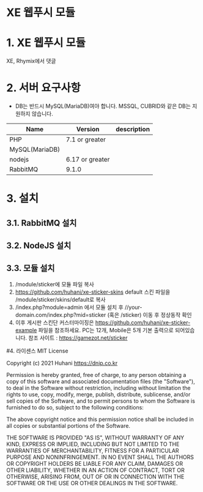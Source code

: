 XE 웹푸시 모듈
======================
# 1. XE 웹푸시 모듈

XE, Rhymix에서 댓글

# 2. 서버 요구사항
* DB는 반드시 MySQL(MariaDB)여야 합니다. MSSQL, CUBRID와 같은 DB는 지원하지 않습니다.

|Name            | Version            |description |
|----------------|--------------------|------------|
|PHP             |7.1 or greater      |            |
|MySQL(MariaDB)  |                    |            |
|nodejs          |6.17 or greater     |            |
|RabbitMQ        |9.1.0               |            |


# 3. 설치
## 3.1. RabbitMQ 설치
## 3.2. NodeJS 설치
## 3.3. 모듈 설치
1. /module/sticker에 모듈 파일 복사
2. https://github.com/huhani/xe-sticker-skins default 스킨 파일을 /module/sticker/skins/default로 복사
3. /index.php?module=admin 에서 모듈 설치 후 //your-domain.com/index.php?mid=sticker (혹은 /sticker) 이동 후 정상동작 확인
4. 이후 게시판 스킨단 커스터마이징은 https://github.com/huhani/xe-sticker-example 파일을 참조하세요. PC는 12개, Mobile은 5개 기본 출력으로 되어있습니다. 참조 사이트 : https://gamezot.net/sticker

#4. 라이센스
MIT License

Copyright (c) 2021 Huhani <https://dnip.co.kr>

Permission is hereby granted, free of charge, to any person obtaining a copy
of this software and associated documentation files (the "Software"), to deal
in the Software without restriction, including without limitation the rights
to use, copy, modify, merge, publish, distribute, sublicense, and/or sell
copies of the Software, and to permit persons to whom the Software is
furnished to do so, subject to the following conditions:

The above copyright notice and this permission notice shall be included in all
copies or substantial portions of the Software.

THE SOFTWARE IS PROVIDED "AS IS", WITHOUT WARRANTY OF ANY KIND, EXPRESS OR
IMPLIED, INCLUDING BUT NOT LIMITED TO THE WARRANTIES OF MERCHANTABILITY,
FITNESS FOR A PARTICULAR PURPOSE AND NONINFRINGEMENT. IN NO EVENT SHALL THE
AUTHORS OR COPYRIGHT HOLDERS BE LIABLE FOR ANY CLAIM, DAMAGES OR OTHER
LIABILITY, WHETHER IN AN ACTION OF CONTRACT, TORT OR OTHERWISE, ARISING FROM,
OUT OF OR IN CONNECTION WITH THE SOFTWARE OR THE USE OR OTHER DEALINGS IN THE
SOFTWARE.